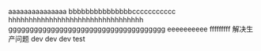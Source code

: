 aaaaaaaaaaaaaaa
bbbbbbbbbbbbbbbccccccccccc
hhhhhhhhhhhhhhhhhhhhhhhhhhhhhhhhh
ggggggggggggggggggggggggggggggggggggg
eeeeeeeeee
fffffffff
解决生产问题
dev dev dev
test
